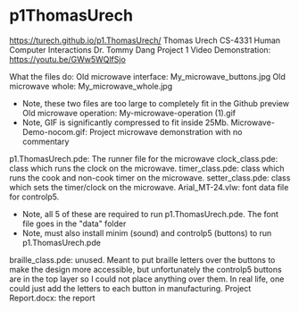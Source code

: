 # p1ThomasUrech
https://turech.github.io/p1.ThomasUrech/
Thomas Urech 
CS-4331 Human Computer Interactions
Dr. Tommy Dang 
Project 1
Video Demonstration: https://youtu.be/GWw5WQlfSjo

What the files do:
Old microwave interface: My_microwave_buttons.jpg
Old microwave whole: My_microwave_whole.jpg
- Note, these two files are too large to completely fit in the Github preview
Old microwave operation: My-microwave-operation (1).gif
-	Note, GIF is significantly compressed to fit inside 25Mb.
Microwave-Demo-nocom.gif: Project microwave demonstration with no commentary

p1.ThomasUrech.pde: The runner file for the microwave
clock_class.pde: class which runs the clock on the microwave.
timer_class.pde: class which runs the cook and non-cook timer on the microwave.
setter_class.pde: class which sets the timer/clock on the microwave.
Arial_MT-24.vlw: font data file for controlp5.
- Note, all 5 of these are required to run p1.ThomasUrech.pde. The font file goes in the "data" folder
- Note, must also install minim (sound) and controlp5 (buttons) to run p1.ThomasUrech.pde

braille_class.pde: unused. Meant to put braille letters over the buttons to make the design more accessible, but unfortunately the controlp5 buttons are in the top layer so I could not place anything over them. In real life, one could just add the letters to each button in manufacturing.
Project Report.docx: the report


